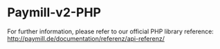 # Paymill-v2-PHP

For further information, please refer to our official PHP library reference:
http://paymill.de/documentation/referenz/api-referenz/

